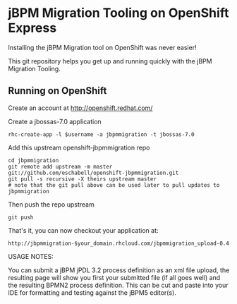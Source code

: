 jBPM Migration Tooling on OpenShift Express
============================================
Installing the jBPM Migration tool on OpenShift was never easier!

This git repository helps you get up and running quickly with the jBPM
Migration Tooling.


Running on OpenShift
----------------------------

Create an account at http://openshift.redhat.com/

Create a jbossas-7.0 application

    rhc-create-app -l $username -a jbpmmigration -t jbossas-7.0

Add this upstream openshift-jbpmmigration repo

    cd jbpmmigration
    git remote add upstream -m master git://github.com/eschabell/openshift-jbpmmigration.git
    git pull -s recursive -X theirs upstream master
    # note that the git pull above can be used later to pull updates to jbpmmigration
    
Then push the repo upstream

    git push

That's it, you can now checkout your application at:

    http://jbpmmigration-$your_domain.rhcloud.com/jbpmmigration_upload-0.4

USAGE NOTES:

You can submit a jBPM jPDL 3.2 process definition as an xml file upload, the
resulting page will show you first your submitted file (if all goes well) and
the resulting BPMN2 process definition. This can be cut and paste into your IDE
for formatting and testing against the jBPM5 editor(s).

